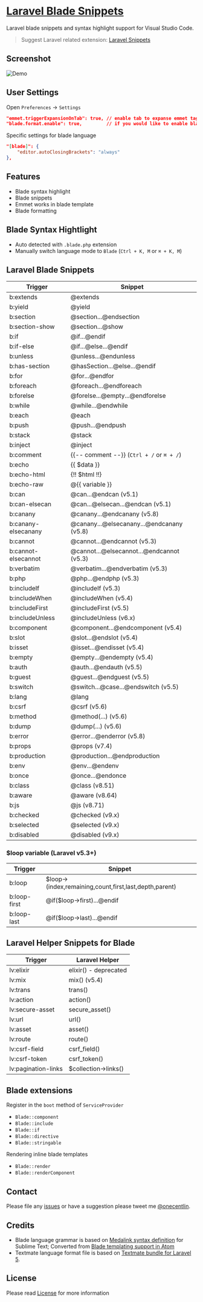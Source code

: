 # [Laravel Blade Snippets](https://marketplace.visualstudio.com/items?itemName=onecentlin.laravel-blade)

Laravel blade snippets and syntax highlight support for Visual Studio Code.

> Suggest Laravel related extension: [Laravel Snippets](https://marketplace.visualstudio.com/items?itemName=onecentlin.laravel5-snippets)

## Screenshot

![Demo](https://github.com/onecentlin/laravel-blade-snippets-vscode/raw/master/images/screenshot.gif)

## User Settings

Open `Preferences` -> `Settings`

```json
"emmet.triggerExpansionOnTab": true, // enable tab to expanse emmet tags
"blade.format.enable": true,         // if you would like to enable blade format
```

Specific settings for blade language

```json
"[blade]": {
    "editor.autoClosingBrackets": "always"
},
```

## Features

- Blade syntax highlight
- Blade snippets
- Emmet works in blade template
- Blade formatting

## Blade Syntax Hightlight

- Auto detected with `.blade.php` extension
- Manually switch language mode to `Blade` (`Ctrl + K, M` or `⌘ + K, M`)

## Laravel Blade Snippets

| Trigger             | Snippet                                   |
| ------------------- | ----------------------------------------- |
| b:extends           | @extends                                  |
| b:yield             | @yield                                    |
| b:section           | @section...@endsection                    |
| b:section-show      | @section...@show                          |
| b:if                | @if...@endif                              |
| b:if-else           | @if...@else...@endif                      |
| b:unless            | @unless...@endunless                      |
| b:has-section       | @hasSection...@else...@endif              |
| b:for               | @for...@endfor                            |
| b:foreach           | @foreach...@endforeach                    |
| b:forelse           | @forelse...@empty...@endforelse           |
| b:while             | @while...@endwhile                        |
| b:each              | @each                                     |
| b:push              | @push...@endpush                          |
| b:stack             | @stack                                    |
| b:inject            | @inject                                   |
| b:comment           | {{-- comment --}} (`Ctrl + /` or `⌘ + /`) |
| b:echo              | {{ $data }}                               |
| b:echo-html         | {!! $html !!}                             |
| b:echo-raw          | @{{ variable }}                           |
| b:can               | @can...@endcan (v5.1)                     |
| b:can-elsecan       | @can...@elsecan...@endcan (v5.1)          |
| b:canany            | @canany...@endcanany (v5.8)               |
| b:canany-elsecanany | @canany...@elsecanany...@endcanany (v5.8) |
| b:cannot            | @cannot...@endcannot (v5.3)               |
| b:cannot-elsecannot | @cannot...@elsecannot...@endcannot (v5.3) |
| b:verbatim          | @verbatim...@endverbatim (v5.3)           |
| b:php               | @php...@endphp (v5.3)                     |
| b:includeIf         | @includeIf (v5.3)                         |
| b:includeWhen       | @includeWhen (v5.4)                       |
| b:includeFirst      | @includeFirst (v5.5)                      |
| b:includeUnless     | @includeUnless (v6.x)                     |
| b:component         | @component...@endcomponent (v5.4)         |
| b:slot              | @slot...@endslot (v5.4)                   |
| b:isset             | @isset...@endisset (v5.4)                 |
| b:empty             | @empty...@endempty (v5.4)                 |
| b:auth              | @auth...@endauth (v5.5)                   |
| b:guest             | @guest...@endguest (v5.5)                 |
| b:switch            | @switch...@case...@endswitch (v5.5)       |
| b:lang              | @lang                                     |
| b:csrf              | @csrf (v5.6)                              |
| b:method            | @method(...) (v5.6)                       |
| b:dump              | @dump(...) (v5.6)                         |
| b:error             | @error...@enderror (v5.8)                 |
| b:props             | @props (v7.4)                             |
| b:production        | @production...@endproduction              |
| b:env               | @env...@endenv                            |
| b:once              | @once...@endonce                          |
| b:class             | @class (v8.51)                            |
| b:aware             | @aware (v8.64)                            |
| b:js                | @js (v8.71)                               |
| b:checked           | @checked (v9.x)                           |
| b:selected          | @selected (v9.x)                          |
| b:disabled          | @disabled (v9.x)                          |

### $loop variable (Laravel v5.3+)

| Trigger      | Snippet                                                |
| ------------ | ------------------------------------------------------ |
| b:loop       | $loop->(index,remaining,count,first,last,depth,parent) |
| b:loop-first | @if($loop->first)...@endif                             |
| b:loop-last  | @if($loop->last)...@endif                              |

## Laravel Helper Snippets for Blade

| Trigger             | Laravel Helper        |
| ------------------- | --------------------- |
| lv:elixir           | elixir() - deprecated |
| lv:mix              | mix() (v5.4)          |
| lv:trans            | trans()               |
| lv:action           | action()              |
| lv:secure-asset     | secure_asset()        |
| lv:url              | url()                 |
| lv:asset            | asset()               |
| lv:route            | route()               |
| lv:csrf-field       | csrf_field()          |
| lv:csrf-token       | csrf_token()          |
| lv:pagination-links | $collection->links()  |

## Blade extensions

Register in the `boot` method of `ServiceProvider`

- `Blade::component`
- `Blade::include`
- `Blade::if`
- `Blade::directive`
- `Blade::stringable`

Rendering inline blade templates

- `Blade::render`
- `Blade::renderComponent`

## Contact

Please file any [issues](https://github.com/onecentlin/laravel-blade-snippets-vscode/issues) or have a suggestion please tweet me [@onecentlin](https://twitter.com/onecentlin).

## Credits

- Blade language grammar is based on [Medalink syntax definition](https://github.com/Medalink/laravel-blade) for Sublime Text; Converted from [Blade templating support in Atom](https://github.com/jawee/language-blade)
- Textmate language format file is based on [Textmate bundle for Laravel 5](https://github.com/loranger/Laravel.tmbundle).

## License

Please read [License](https://github.com/onecentlin/laravel-blade-snippets-vscode/blob/master/LICENSE.md) for more information

